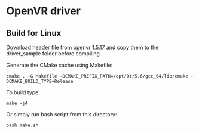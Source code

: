 # OpenVR driver

## Build for Linux

Download header file from openvr 1.5.17 and copy them to the driver_sample folder before compiling 

Generate the CMake cache using Makefile:
```
cmake . -G Makefile -DCMAKE_PREFIX_PATH=/opt/Qt/5.6/gcc_64/lib/cmake -DCMAKE_BUILD_TYPE=Release
```

To build type:
```
make -j4
```

Or simply run bash script from this directory:
```
bash make.sh
```
